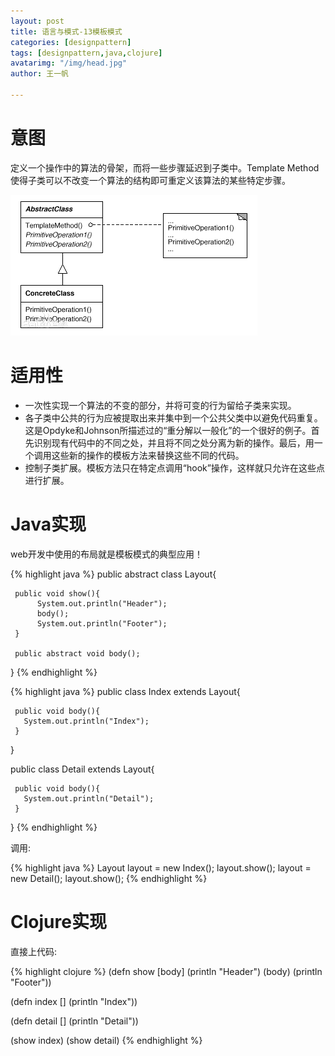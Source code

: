 ```yaml
---
layout: post
title: 语言与模式-13模板模式
categories: [designpattern]
tags: [designpattern,java,clojure]
avatarimg: "/img/head.jpg"
author: 王一帆

---
```


# 意图

定义一个操作中的算法的骨架，而将一些步骤延迟到子类中。Template Method使得子类可以不改变一个算法的结构即可重定义该算法的某些特定步骤。

![](/assets/designpattern/template.jpg)

# 适用性

- 一次性实现一个算法的不变的部分，并将可变的行为留给子类来实现。
- 各子类中公共的行为应被提取出来并集中到一个公共父类中以避免代码重复。这是Opdyke和Johnson所描述过的“重分解以一般化”的一个很好的例子。首先识别现有代码中的不同之处，并且将不同之处分离为新的操作。最后，用一个调用这些新的操作的模板方法来替换这些不同的代码。
- 控制子类扩展。模板方法只在特定点调用“hook”操作，这样就只允许在这些点进行扩展。

# Java实现

web开发中使用的布局就是模板模式的典型应用！

{% highlight java %}
public abstract class Layout{

     public void show(){
          System.out.println("Header");
          body();
          System.out.println("Footer");
     }

     public abstract void body();
}
{% endhighlight %}

{% highlight java %}
public class Index extends Layout{

     public void body(){
       System.out.println("Index");
     }
}

public class Detail extends Layout{

     public void body(){
       System.out.println("Detail");
     }
}
{% endhighlight %}

<!-- more -->

调用:

{% highlight java %}
Layout layout = new Index();
layout.show();
layout = new Detail();
layout.show();
{% endhighlight %}

# Clojure实现

直接上代码:

{% highlight clojure %}
(defn show [body]
  (println "Header")
  (body)
  (println "Footer"))

(defn index []
  (println "Index"))

(defn detail []
  (println "Detail"))

(show index)
(show detail)
{% endhighlight %}
